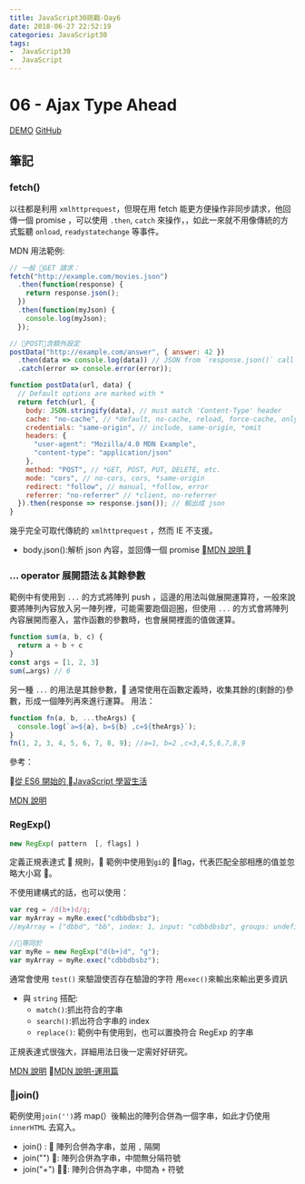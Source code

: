 ```yaml
---
title: JavaScript30挑戰-Day6
date: 2018-06-27 22:52:19
categories: JavaScript30
tags:
-  JavaScript30
-  JavaScript
---
```



# 06 - Ajax Type Ahead
[DEMO](https://weiyuan1993.github.io/JavaScript30/06-Ajax-Type-Ahead/)
[GitHub](https://github.com/weiyuan1993/JavaScript30/tree/master/06-Ajax-Type-Ahead)
## 筆記


### fetch()

以往都是利用 `xmlhttprequest`，但現在用 fetch 能更方便操作非同步請求，他回傳一個 promise ，可以使用 `.then`, `catch` 來操作，，如此一來就不用像傳統的方式監聽 `onload`, `readystatechange` 等事件。

MDN 用法範例:

```javascript
// 一般 GET 請求：
fetch("http://example.com/movies.json")
  .then(function(response) {
    return response.json();
  })
  .then(function(myJson) {
    console.log(myJson);
  });

// POST，含額外設定
postData("http://example.com/answer", { answer: 42 })
  .then(data => console.log(data)) // JSON from `response.json()` call
  .catch(error => console.error(error));

function postData(url, data) {
  // Default options are marked with *
  return fetch(url, {
    body: JSON.stringify(data), // must match 'Content-Type' header
    cache: "no-cache", // *default, no-cache, reload, force-cache, only-if-cached
    credentials: "same-origin", // include, same-origin, *omit
    headers: {
      "user-agent": "Mozilla/4.0 MDN Example",
      "content-type": "application/json"
    },
    method: "POST", // *GET, POST, PUT, DELETE, etc.
    mode: "cors", // no-cors, cors, *same-origin
    redirect: "follow", // manual, *follow, error
    referrer: "no-referrer" // *client, no-referrer
  }).then(response => response.json()); // 輸出成 json
}
```

幾乎完全可取代傳統的 `xmlhttprequest` ，然而 IE 不支援。

- body.json():解析 json 內容，並回傳一個 promise
  [MDN 說明 ](https://developer.mozilla.org/en-US/docs/Web/API/Body/json)

### ... operator 展開語法＆其餘參數

範例中有使用到 `...` 的方式將陣列 push ，這邊的用法叫做展開運算符，一般來說要將陣列內容放入另一陣列裡，可能需要跑個迴圈，但使用 `...` 的方式會將陣列內容展開而塞入，當作函數的參數時，也會展開裡面的值做運算。

```javascript
function sum(a, b, c) {
  return a + b + c
}
const args = [1, 2, 3]
sum(…args) // 6
```

另一種 `...` 的用法是其餘參數， 通常使用在函數定義時，收集其餘的(剩餘的)參數，形成一個陣列再來進行運算。
用法：

```javascript
function fn(a, b, ...theArgs) {
  console.log(`a=${a}, b=${b} ,c=${theArgs}`);
}
fn(1, 2, 3, 4, 5, 6, 7, 8, 9); //a=1, b=2 ,c=3,4,5,6,7,8,9
```

參考：

[從 ES6 開始的 JavaScript 學習生活](https://eyesofkids.gitbooks.io/javascript-start-from-es6/content/part4/rest_spread.html)

[MDN 說明](https://developer.mozilla.org/zh-CN/docs/Web/JavaScript/Reference/Operators/Spread_syntax)

### RegExp()

```javascript
new RegExp( pattern  [, flags] )
```

定義正規表達式  規則， 範例中使用到`gi`的 flag，代表匹配全部相應的值並忽略大小寫 。

不使用建構式的話，也可以使用：

```javascript
var reg = /d(b+)d/g;
var myArray = myRe.exec("cdbbdbsbz");
//myArray = ["dbbd", "bb", index: 1, input: "cdbbdbsbz", groups: undefined]

//等同於
var myRe = new RegExp("d(b+)d", "g");
var myArray = myRe.exec("cdbbdbsbz");
```

通常會使用 `test()` 來驗證使否存在驗證的字符
用`exec()`來輸出來輸出更多資訊

- 與 `string` 搭配:
  - `match()`:抓出符合的字串
  - `search()`:抓出符合字串的 index
  - `replace()`: 範例中有使用到，也可以置換符合 RegExp 的字串

正規表達式很強大，詳細用法日後一定需好好研究。

[MDN 說明](https://developer.mozilla.org/zh-CN/docs/Web/JavaScript/Reference/Global_Objects/RegExp)
[MDN 說明-運用篇](https://developer.mozilla.org/zh-TW/docs/Web/JavaScript/Guide/Regular_Expressions)

### join()

範例使用`join('')`將 map(）後輸出的陣列合併為一個字串，如此才仍使用 `innerHTML` 去寫入。

- join() :  陣列合併為字串，並用 `,` 隔開
- join("") : 陣列合併為字串，中間無分隔符號
- join("+") : 陣列合併為字串，中間為 `+` 符號

